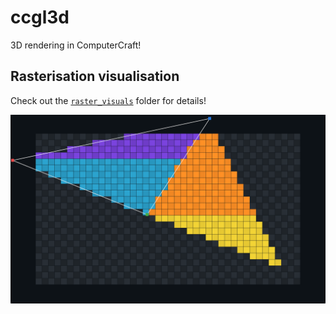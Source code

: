 # ccgl3d

3D rendering in ComputerCraft!

## Rasterisation visualisation

Check out the [`raster_visuals`](./raster_visuals) folder for details!

![Screenshot produced by rasterisation visualisation program](raster_visuals/img/visualisation.png)
